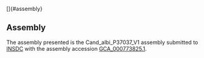 []{#assembly}

Assembly
--------

The assembly presented is the Cand\_albi\_P37037\_V1 assembly submitted
to [INSDC](http://www.insdc.org) with the assembly accession
[GCA\_000773825.1](http://www.ebi.ac.uk/ena/data/view/GCA_000773825.1).
